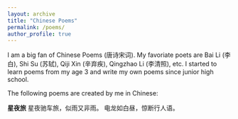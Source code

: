 ```yaml
---
layout: archive
title: "Chinese Poems"
permalink: /poems/
author_profile: true
---
```


I am a big fan of Chinese Poems (唐诗宋词). My favoriate poets are Bai Li (李白), Shi Su (苏轼), Qiji Xin (辛弃疾), Qingzhao Li (李清照), etc. I started to learn poems from my age 3 and write my own poems since junior high school.

The following poems are created by me in Chinese:

**星夜旅**
星夜驰车旅，似雨又非雨。
电龙如白昼，惊断行人语。


